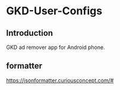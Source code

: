 # GKD-User-Configs

## Introduction
GKD ad remover app for Android phone.

## formatter
https://jsonformatter.curiousconcept.com/#

